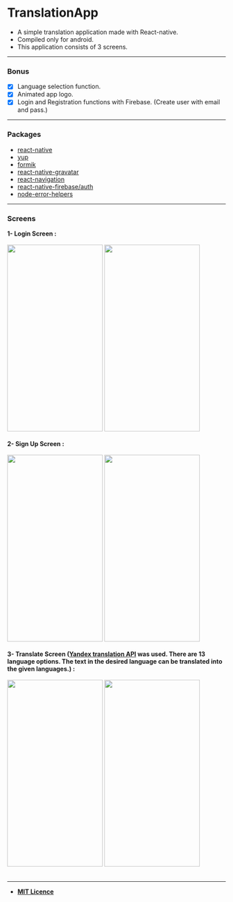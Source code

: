 # TranslationApp

* A simple translation application made with React-native.
* Compiled only for android.
* This application consists of 3 screens.

___

### Bonus
* [x] Language selection function.
* [x] Animated app logo.
* [x] Login and Registration functions with Firebase. (Create user with email and pass.)

___

### Packages

* [react-native](https://github.com/facebook/react-native#readme)
* [yup](https://github.com/jquense/yup)
* [formik](https://github.com/bamlab/react-native-formik#readme)
* [react-native-gravatar](https://github.com/lwhiteley/react-native-gravatar#readme)
* [react-navigation](https://github.com/react-navigation/react-navigation#readme)
* [react-native-firebase/auth](https://rnfirebase.io/auth/usage)
* [node-error-helpers](https://github.com/Travelport-Ukraine/errors-helpers#readme)
___

### Screens
**1- Login Screen :**
<br><br>
<img height="430" width="220" src="https://i.hizliresim.com/RajCQ2.png"/> <img height="430" width="220" src="https://i.hizliresim.com/t99m8t.png"/>
<br><br>
**2- Sign Up Screen :**
<br><br> 
<img height="430" width="220" src="https://i.hizliresim.com/YafKhg.png"/> <img height="430" width="220" src="https://i.hizliresim.com/w9xrAt.png"/>
<br><br> 
**3- Translate Screen ([Yandex translation API](https://tech.yandex.com/translate/) was used. There are 13 language options. The text in the desired language can be translated into the given languages.) :**
<br><br> 
<img height="430" width="220" src="https://i.hizliresim.com/oCuzHN.png"/> <img height="430" width="220" src="https://i.hizliresim.com/4QsYos.png"/> 
<br><br> 
___
* **[MIT Licence](https://github.com/alperkaratas/TranslationApp/blob/master/LICENSE)**
